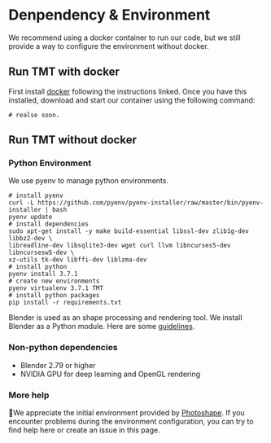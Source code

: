 # Denpendency & Environment
We recommend using a docker container to run our code, but we still provide a way to configure the environment without docker.

## Run TMT with docker
First install [docker](https://docs.docker.com/engine/install/ubuntu/#install-using-the-repository) following the instructions linked. Once you have this installed, download and start our container using the following command:
```shell
# realse soon.
```

## Run TMT without docker
### Python Environment
We use pyenv to manage python environments.
```shell
# install pyenv 
curl -L https://github.com/pyenv/pyenv-installer/raw/master/bin/pyenv-installer | bash
pyenv update
# install dependencies 
sudo apt-get install -y make build-essential libssl-dev zlib1g-dev libbz2-dev \
libreadline-dev libsqlite3-dev wget curl llvm libncurses5-dev libncursesw5-dev \
xz-utils tk-dev libffi-dev liblzma-dev
# install python
pyenv install 3.7.1
# create new environments
pyenv virtualenv 3.7.1 TMT
# install python packages
pip install -r requirements.txt
```
Blender is used as an shape processing and rendering tool. We install Blender as a Python module. Here are some [guidelines](https://gist.github.com/keunhong/279c98de28877a3a33a1eb95fa7d56a5).
### Non-python dependencies
+ Blender 2.79 or higher
+ NVIDIA GPU for deep learning and OpenGL rendering
### More help
💪We appreciate the initial environment provided by [Photoshape](https://github.com/keunhong/photoshape). If you encounter problems during the environment configuration, you can try to find help here or create an issue in this page.